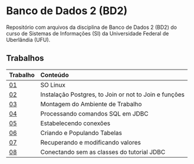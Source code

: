 # Banco de Dados 2 (BD2)

Repositório com arquivos da disciplina de Banco de Dados 2 (BD2) do curso de Sistemas de Informações (SI) da Universidade Federal de Uberlândia (UFU).

## Trabalhos

| Trabalho | Conteúdo |
| :---------- | :--------- |
| [01](Trabalhos/T01) | SO Linux |
| [02](Trabalhos/T02) | Instalação Postgres, to Join or not to Join e funções |
| [03](Trabalhos/T03) | Montagem do Ambiente de Trabalho |
| [04](Trabalhos/T04) | Processando comandos SQL em JDBC |
| [05](Trabalhos/T05) | Estabelecendo conexões |
| [06](Trabalhos/T06) | Criando e Populando Tabelas |
| [07](Trabalhos/T07) | Recuperando e modificando valores |
| [08](Trabalhos/T08) | Conectando sem as classes do tutorial JDBC |
